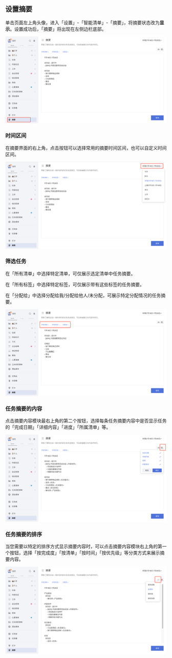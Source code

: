 ## 设置摘要

单击页面左上角头像，进入「设置」-「智能清单」-「摘要」，将摘要状态改为**显示**。设置成功后，「摘要」将出现在左侧边栏底部。

![](../../images/web/52.png)

### 时间区间

在摘要界面的右上角，点击按钮可以选择常用的摘要时间区间，也可以自定义时间区间。

![](../../images/web/53.png)

### 筛选任务

在「所有清单」中选择特定清单，可仅展示选定清单中任务摘要。

在「所有标签」中选择特定标签，可仅展示带有这些标签的任务摘要。

在「分配给」中选择分配给我/分配给他人/未分配，可展示特定分配情况的任务摘要。

![](../../images/web/54.png)

### 任务摘要的内容

点击摘要内容模块最右上角的第二个按钮，选择每条任务摘要内容中是否显示任务的「完成日期」「详细内容」「进度」「所属清单」等。

![](../../images/web/56.png)

### 任务摘要的排序

当您需要以特定的排序方式显示摘要内容时，可以点击摘要内容模块右上角的第一个按钮，选择「按完成度」「按清单」「按时间」「按优先级」等分类方式来展示摘要内容。

![](../../images/web/57.png)
